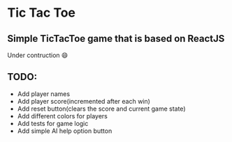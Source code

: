 # Tic Tac Toe

## Simple TicTacToe game that is based on ReactJS

Under contruction :smile:

## TODO:
* Add player names
* Add player score(incremented after each win)
* Add reset button(clears the score and current game state)
* Add different colors for players
* Add tests for game logic
* Add simple AI help option button

